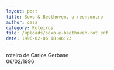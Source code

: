```yaml
---
layout: post
title: Sexo & Beethoven, o reencontro
author: casa
category: Roteiros
file: /uploads/sexo-e-beethoven-rot.pdf
date: 1996-02-06 18:46:23
---
```

roteiro de Carlos Gerbase\
06/02/1996